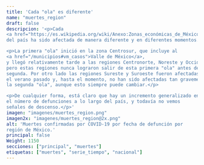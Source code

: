 ```yaml
---
title: 'Cada "ola" es diferente'
name: "muertes_region"
draft: false
descripcion: '<p>Cada
<a href="https://es.wikipedia.org/wiki/Anexo:Zonas_económicas_de_México" target="_blank">región geográfica</a>
del país ha sido afectada de manera diferente y en diferentes momentos.</p>

<p>La primera "ola" inició en la zona Centrosur, que incluye al
<a href="/municipios#vm_casos">Valle de México</a>,
y llegó relativamente tarde a las regiones Centronorte, Noreste y Occidente,
pero estas regiones nunca lograron salir de esta primera "ola" antes de la
segunda. Por otro lado las regiones Sureste y Suroeste fueron afectadas
el verano pasado y, hasta el momento, no han sido afectadas tan gravemente por
la segunda "ola", aunque esto siempre puede cambiar.</p>

<p>De cualquier forma, está claro que hay un incremento generalizado en
el número de defunciones a lo largo del país, y todavía no vemos
señales de descenso.</p>'
imagen: "imagenes/muertes_region.png"
imagen2x: "imagenes/muertes_region@2x.png"
alt: 'Muertes confirmadas por COVID-19 por fecha de defunción por
región de México.'
principal: false
Weight: 1150
secciones: ["principal", "muertes"]
etiquetas: ["muertes", "serie_tiempo", "nacional"]
---
```

